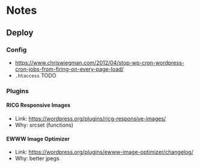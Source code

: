 # Notes

## Deploy

### Config

- <https://www.chriswiegman.com/2012/04/stop-wp-cron-wordpress-cron-jobs-from-firing-on-every-page-load/>
- `.htaccess` TODO

### Plugins

#### RICG Responsive Images

- Link: <https://wordpress.org/plugins/ricg-responsive-images/>
- Why: srcset (functions)

#### EWWW Image Optimizer

- Link: <https://wordpress.org/plugins/ewww-image-optimizer/changelog/>
- Why: better jpegs